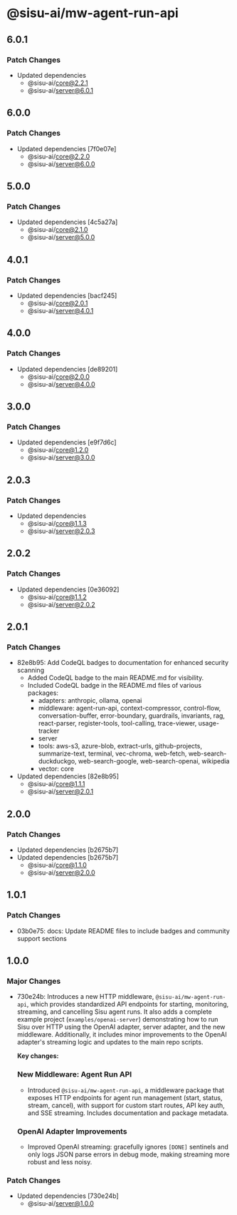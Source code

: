 # @sisu-ai/mw-agent-run-api

## 6.0.1

### Patch Changes

- Updated dependencies
  - @sisu-ai/core@2.2.1
  - @sisu-ai/server@6.0.1

## 6.0.0

### Patch Changes

- Updated dependencies [7f0e07e]
  - @sisu-ai/core@2.2.0
  - @sisu-ai/server@6.0.0

## 5.0.0

### Patch Changes

- Updated dependencies [4c5a27a]
  - @sisu-ai/core@2.1.0
  - @sisu-ai/server@5.0.0

## 4.0.1

### Patch Changes

- Updated dependencies [bacf245]
  - @sisu-ai/core@2.0.1
  - @sisu-ai/server@4.0.1

## 4.0.0

### Patch Changes

- Updated dependencies [de89201]
  - @sisu-ai/core@2.0.0
  - @sisu-ai/server@4.0.0

## 3.0.0

### Patch Changes

- Updated dependencies [e9f7d6c]
  - @sisu-ai/core@1.2.0
  - @sisu-ai/server@3.0.0

## 2.0.3

### Patch Changes

- Updated dependencies
  - @sisu-ai/core@1.1.3
  - @sisu-ai/server@2.0.3

## 2.0.2

### Patch Changes

- Updated dependencies [0e36092]
  - @sisu-ai/core@1.1.2
  - @sisu-ai/server@2.0.2

## 2.0.1

### Patch Changes

- 82e8b95: Add CodeQL badges to documentation for enhanced security scanning
  - Added CodeQL badge to the main README.md for visibility.
  - Included CodeQL badge in the README.md files of various packages:
    - adapters: anthropic, ollama, openai
    - middleware: agent-run-api, context-compressor, control-flow, conversation-buffer, error-boundary, guardrails, invariants, rag, react-parser, register-tools, tool-calling, trace-viewer, usage-tracker
    - server
    - tools: aws-s3, azure-blob, extract-urls, github-projects, summarize-text, terminal, vec-chroma, web-fetch, web-search-duckduckgo, web-search-google, web-search-openai, wikipedia
    - vector: core
- Updated dependencies [82e8b95]
  - @sisu-ai/core@1.1.1
  - @sisu-ai/server@2.0.1

## 2.0.0

### Patch Changes

- Updated dependencies [b2675b7]
- Updated dependencies [b2675b7]
  - @sisu-ai/core@1.1.0
  - @sisu-ai/server@2.0.0

## 1.0.1

### Patch Changes

- 03b0e75: docs: Update README files to include badges and community support sections

## 1.0.0

### Major Changes

- 730e24b: Introduces a new HTTP middleware, `@sisu-ai/mw-agent-run-api`, which provides standardized API endpoints for starting, monitoring, streaming, and cancelling Sisu agent runs. It also adds a complete example project (`examples/openai-server`) demonstrating how to run Sisu over HTTP using the OpenAI adapter, server adapter, and the new middleware. Additionally, it includes minor improvements to the OpenAI adapter's streaming logic and updates to the main repo scripts.

  **Key changes:**

  ### New Middleware: Agent Run API
  - Introduced `@sisu-ai/mw-agent-run-api`, a middleware package that exposes HTTP endpoints for agent run management (start, status, stream, cancel), with support for custom start routes, API key auth, and SSE streaming. Includes documentation and package metadata.

  ### OpenAI Adapter Improvements
  - Improved OpenAI streaming: gracefully ignores `[DONE]` sentinels and only logs JSON parse errors in debug mode, making streaming more robust and less noisy.

### Patch Changes

- Updated dependencies [730e24b]
  - @sisu-ai/server@1.0.0
